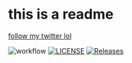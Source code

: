 <h1>this is a readme</h1>

<a href="https://twitter.com/LawfulDissonant">follow my twitter lol</a>

![workflow](https://github.com/Lawful24/sem/actions/workflows/main.yml/badge.svg)
[![LICENSE](https://img.shields.io/github/license/Lawful24/sem.svg?style=flat-square)](https://github.com/Lawful24/sem/blob/master/LICENSE)
[![Releases](https://img.shields.io/github/release/Lawful24/sem/all.svg?style=flat-square)](https://github.com/Lawful24/sem/releases)